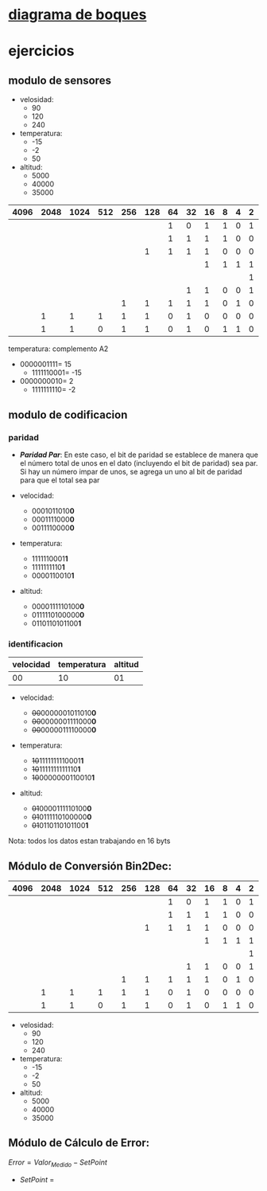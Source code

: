 # [diagrama de boques](https://miro.com/welcomeonboard/akh3eWRmcWl1N2tJUEdlSDZjenlrdmE2TkVMS3hQRmV5NkNBbUlGSXNhTURXUzhWTW43UWhxSnQzR05kWmlUQnwzNDU4NzY0NTk1OTA1NTc3NzA1fDI=?share_link_id=640780527382)

# ejercicios
## modulo de sensores

- velosidad: 
   - 90 
   - 120
   - 240
- temperatura: 
   - -15
   - -2
   - 50
- altitud: 
   - 5000
   - 40000
   - 35000

|4096|2048|1024| 512 | 256 | 128 | 64 | 32 | 16 | 8 | 4 | 2 | 1 |    datos    |
|----|----|----|-----|-----|-----|----|----|----|---|---|---|---|-------------|
|    |    |    |     |     |     |  1 |  0 |  1 | 1 | 0 | 1 | 0 |  velocidad  |
|    |    |    |     |     |     |  1 |  1 |  1 | 1 | 0 | 0 | 0 |      "      |
|    |    |    |     |     |  1  |  1 |  1 |  1 | 0 | 0 | 0 | 0 |      "      |
|    |    |    |     |     |     |    |    |  1 | 1 | 1 | 1 | 1 | temperatura |
|    |    |    |     |     |     |    |    |    |   |   | 1 | 0 |      "      |
|    |    |    |     |     |     |    |  1 |  1 | 0 | 0 | 1 | 0 |      "      |
|    |    |    |     |  1  |  1  |  1 |  1 |  1 | 0 | 1 | 0 | 0 |   altitud   |
|    |  1 |  1 |   1 |  1  |  1  |  0 |  1 |  0 | 0 | 0 | 0 | 0 |      "      |
|    |  1 |  1 |   0 |  1  |  1  |  0 |  1 |  0 | 1 | 1 | 0 | 0 |      "      |

temperatura: complemento A2
 - 0000001111= 15
   - 1111110001= -15
 - 0000000010= 2
   - 1111111110= -2

## modulo de codificacion

### paridad 
   - _**Paridad Par**_: En este caso, el bit de paridad se establece de manera que el número total de unos en el dato (incluyendo el bit de paridad) sea par. Si hay un número impar de unos, se agrega un uno al bit de paridad para que el total sea par

- velocidad:
  - 0001011010**0**
  - 0001111000**0**
  - 0011110000**0**
- temperatura:
  - 1111110001**1**
  - 1111111110**1**
  - 0000110010**1**
- altitud: 
  - 0000111110100**0** 
  - 0111110100000**0**
  - 0110110101100**1**

### identificacion
|velocidad|temperatura|altitud|
|---------|-----------|-------|
|    00   |     10    |   01  |

 - velocidad:
   - ~~00~~0000001011010**0**
   - ~~00~~0000001111000**0**
   - ~~00~~0000011110000**0**

 - temperatura:
   - ~~10~~1111111110001**1**
   - ~~10~~1111111111110**1**
   - ~~10~~0000000110010**1**

 - altitud:
   - ~~01~~0000111110100**0**
   - ~~01~~0111110100000**0**
   - ~~01~~0110110101100**1**

Nota: todos los datos estan trabajando en 16 byts

## Módulo de Conversión Bin2Dec:

|4096|2048|1024| 512 | 256 | 128 | 64 | 32 | 16 | 8 | 4 | 2 | 1 |    datos    |
|----|----|----|-----|-----|-----|----|----|----|---|---|---|---|-------------|
|    |    |    |     |     |     |  1 |  0 |  1 | 1 | 0 | 1 | 0 |  velocidad  |
|    |    |    |     |     |     |  1 |  1 |  1 | 1 | 0 | 0 | 0 |      "      |
|    |    |    |     |     |  1  |  1 |  1 |  1 | 0 | 0 | 0 | 0 |      "      |
|    |    |    |     |     |     |    |    |  1 | 1 | 1 | 1 | 1 | temperatura |
|    |    |    |     |     |     |    |    |    |   |   | 1 | 0 |      "      |
|    |    |    |     |     |     |    |  1 |  1 | 0 | 0 | 1 | 0 |      "      |
|    |    |    |     |  1  |  1  |  1 |  1 |  1 | 0 | 1 | 0 | 0 |   altitud   |
|    |  1 |  1 |   1 |  1  |  1  |  0 |  1 |  0 | 0 | 0 | 0 | 0 |      "      |
|    |  1 |  1 |   0 |  1  |  1  |  0 |  1 |  0 | 1 | 1 | 0 | 0 |      "      |

- velosidad: 
   - 90 
   - 120
   - 240
- temperatura: 
   - -15
   - -2
   - 50
- altitud: 
   - 5000
   - 40000
   - 35000

## Módulo de Cálculo de Error:
  $Error=Valor_{Medido}-SetPoint$

- $SetPoint$ = 
